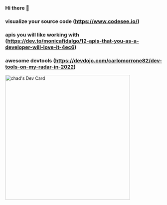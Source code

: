 ### Hi there 👋

### visualize your source code (https://www.codesee.io/)
### apis you will like working with (https://dev.to/monicafidalgo/12-apis-that-you-as-a-developer-will-love-it-4ec6)

### awesome devtools (https://devdojo.com/carlomorrone82/dev-tools-on-my-radar-in-2022)
<a href="https://app.daily.dev/chadd"><img src="https://api.daily.dev/devcards/32186d6e05074119b502534ab765e070.png?r=1ua" width="400" alt="chad's Dev Card"/></a>

<!--
**bloodgroup-cplusplus/bloodgroup-cplusplus** is a ✨ _special_ ✨ repository because its `README.md` (this file) appears on your GitHub profile.

Here are some ideas to get you started:

- 🔭 I’m currently working on ...
- 🌱 I’m currently learning ...
- 👯 I’m looking to collaborate on ...
- 🤔 I’m looking for help with ...
- 💬 Ask me about ...
- 📫 How to reach me: ...
- 😄 Pronouns: ...
- ⚡ Fun fact: ...
-->
